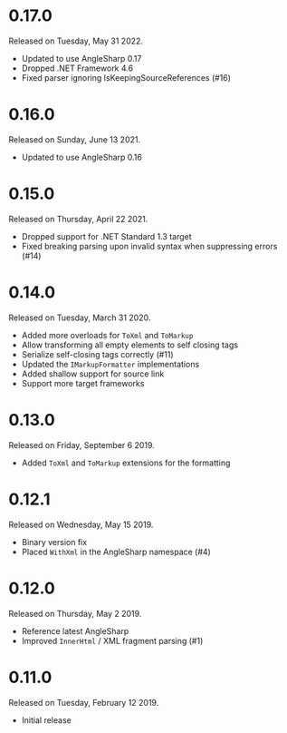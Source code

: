 # 0.17.0

Released on Tuesday, May 31 2022.

- Updated to use AngleSharp 0.17
- Dropped .NET Framework 4.6
- Fixed parser ignoring IsKeepingSourceReferences (#16)

# 0.16.0

Released on Sunday, June 13 2021.

- Updated to use AngleSharp 0.16

# 0.15.0

Released on Thursday, April 22 2021.

- Dropped support for .NET Standard 1.3 target
- Fixed breaking parsing upon invalid syntax when suppressing errors (#14)

# 0.14.0

Released on Tuesday, March 31 2020.

- Added more overloads for `ToXml` and `ToMarkup`
- Allow transforming all empty elements to self closing tags
- Serialize self-closing tags correctly (#11)
- Updated the `IMarkupFormatter` implementations
- Added shallow support for source link
- Support more target frameworks

# 0.13.0

Released on Friday, September 6 2019.

- Added `ToXml` and `ToMarkup` extensions for the formatting

# 0.12.1

Released on Wednesday, May 15 2019.

- Binary version fix
- Placed `WithXml` in the AngleSharp namespace (#4)

# 0.12.0

Released on Thursday, May 2 2019.

- Reference latest AngleSharp
- Improved `InnerHtml` / XML fragment parsing (#1)

# 0.11.0

Released on Tuesday, February 12 2019.

- Initial release

